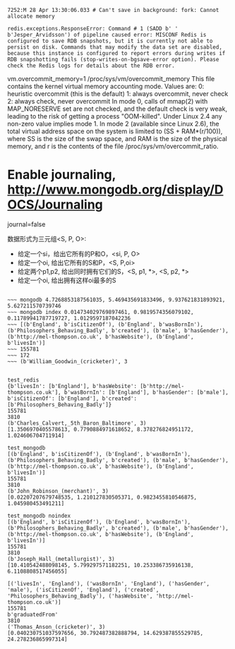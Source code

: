 
```7252:M 28 Apr 13:30:06.033 # Can't save in background: fork: Cannot allocate memory```

```redis.exceptions.ResponseError: Command # 1 (SADD b' ' b'Jesper_Arvidsson') of pipeline caused error: MISCONF Redis is configured to save RDB snapshots, but it is currently not able to persist on disk. Commands that may modify the data set are disabled, because this instance is configured to report errors during writes if RDB snapshotting fails (stop-writes-on-bgsave-error option). Please check the Redis logs for details about the RDB error.```

vm.overcommit_memory=1
/proc/sys/vm/overcommit_memory
This file contains the kernel virtual memory accounting mode. Values are:
    0: heuristic overcommit (this is the default)
    1: always overcommit, never check
    2: always check, never overcommit
    In mode 0, calls of mmap(2) with MAP_NORESERVE set are not checked, and the default check is very weak, leading to the risk of getting a process "OOM-killed".  Under Linux 2.4
    any non-zero value implies mode 1.  In mode 2 (available since Linux 2.6), the total virtual address space on the system is limited to (SS + RAM*(r/100)), where SS is the size
    of the swap space, and RAM is the size of the physical memory, and r is the contents of the file /proc/sys/vm/overcommit_ratio.


# Enable journaling, http://www.mongodb.org/display/DOCS/Journaling
journal=false

数据形式为三元组<S, P, O>: 
- 给定一个si，给出它所有的P和O，<si, P, O> 
- 给定一个oi, 给出它所有的S和P，<S, P,oi> 
- 给定两个p1,p2, 给出同时拥有它们的S，<S, p1, *>, <S, p2, *> 
- 给定一个oi, 给出拥有这样oi最多的S 

~~~ redis 1.482851505279541, 0.7749776840209961, 7.836097955703735, 0.9336750507354736

~~~ mongodb 4.7268853187561035, 5.469435691833496, 9.937621831893921, 5.627211570739746
~~~ mongodb index 0.014734029769897461, 0.9819574356079102, 0.11789941787719727, 1.0129597187042236
~~~ [(b'England', b'isCitizenOf'), (b'England', b'wasBornIn'), (b'Philosophers_Behaving_Badly', b'created'), (b'male', b'hasGender'), (b'http://mel-thompson.co.uk', b'hasWebsite'), (b'England', b'livesIn')]
~~~ 155781
~~~ 172
~~~ (b'William_Goodwin_(cricketer)', 3


test_redis
{b'livesIn': [b'England'], b'hasWebsite': [b'http://mel-thompson.co.uk'], b'wasBornIn': [b'England'], b'hasGender': [b'male'], b'isCitizenOf': [b'England'], b'created': [b'Philosophers_Behaving_Badly']}
155781
3810
(b'Charles_Calvert,_5th_Baron_Baltimore', 3)
[1.3506970405578613, 0.7790884971618652, 8.378276824951172, 1.024606704711914]

test_mongodb
[(b'England', b'isCitizenOf'), (b'England', b'wasBornIn'), (b'Philosophers_Behaving_Badly', b'created'), (b'male', b'hasGender'), (b'http://mel-thompson.co.uk', b'hasWebsite'), (b'England', b'livesIn')]
155781
3810
(b'John_Robinson_(merchant)', 3)
[0.02207207679748535, 1.210127830505371, 0.9823455810546875, 1.045980453491211]

test_mongodb noindex
[(b'England', b'isCitizenOf'), (b'England', b'wasBornIn'), (b'Philosophers_Behaving_Badly', b'created'), (b'male', b'hasGender'), (b'http://mel-thompson.co.uk', b'hasWebsite'), (b'England', b'livesIn')]
155781
3810
(b'Joseph_Hall_(metallurgist)', 3)
[10.410542488098145, 5.799297571182251, 10.253386735916138, 6.1108808517456055]

[('livesIn', 'England'), ('wasBornIn', 'England'), ('hasGender', 'male'), ('isCitizenOf', 'England'), ('created', 'Philosophers_Behaving_Badly'), ('hasWebsite', 'http://mel-thompson.co.uk')]
155781
b'graduatedFrom'
3810
('Thomas_Anson_(cricketer)', 3)
[0.040230751037597656, 30.792487382888794, 14.629387855529785, 24.278236865997314]

